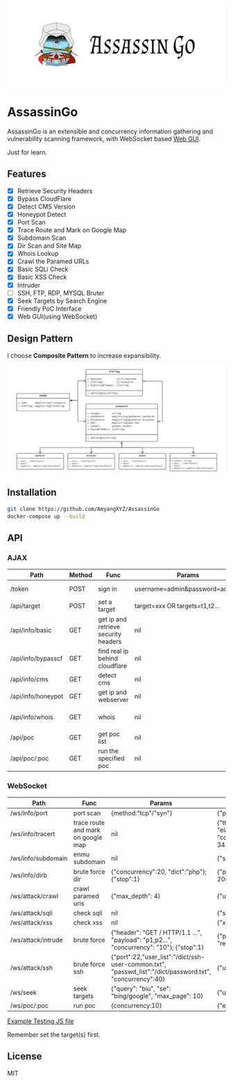 ![](./logo.jpg)

# AssassinGo

AssassinGo is an extensible and concurrency information gathering and vulnerability scanning framework, with WebSocket based [Web GUI](https://github.com/U1in/AssassinGo-Front-End).

Just for learn.

## Features

- [x] Retrieve Security Headers
- [x] Bypass CloudFlare
- [x] Detect CMS Version
- [x] Honeypot Detect
- [x] Port Scan
- [x] Trace Route and Mark on Google Map
- [x] Subdomain Scan
- [x] Dir Scan and Site Map
- [x] Whois Lookup
- [x] Crawl the Paramed URLs
- [x] Basic SQLi Check
- [x] Basic XSS Check
- [x] Intruder
- [ ] SSH, FTP, RDP, MYSQL Bruter
- [x] Seek Targets by Search Engine
- [x] Friendly PoC Interface
- [x] Web GUI(using WebSocket)

## Design Pattern

I choose **Composite Pattern** to increase expansibility.

![](./design-pattern.png)

## Installation

```bash
git clone https://github.com/AmyangXYZ/AssassinGo
docker-compose up --build
```

## API

### AJAX

Path | Method | Func | Params | Return
----- | ----- | ----- | ----- | -----
/token | POST | sign in | username=admin&password=adminn | {SG_Token:"eyJhbGciOiJIUzI1NiIsInR5cCI6IkpXVCJ9.eyJleHAiOjE1M…W4ifQ.qY-k5f54CrQ6_dNdjgQgqjh5xS8iFZOjTLcfMfirY0w" (stored in cookie)}
/api/target | POST | set a target | target=xxx OR targets=t1,t2... | nil
/api/info/basic | GET | get ip and retrieve security headers | nil | {data:{"ip": "192.168.1.1", "webserver": "nginx","click_jacking_protection":true,"content_security_policy":false,"strict_transport_security":false,"x_content_type_options":true}
/api/info/bypasscf | GET | find real ip behind cloudflare | nil | {"real_ip":"123.123.123.123"}
/api/info/cms | GET | detect cms | nil | {data:{"cms": "wordpress"}}
/api/info/honeypot | GET | get ip and webserver | nil | {data:{"score": "0.3"}}
/api/info/whois | GET | whois | nil | {data:{"domain":"example.com","registrar_name":"alibaba", "admin_name":"xiaoming", "admin_email":"a@qq.com", "admin_phone":"+86.12312345678", "created_date":"2016-07-28T12:57:53.0Z","expiration_date":"2018-07-28T12:57:53.0Z", "ns":"dns9.hichina.com", "state":"clienttransferprohibited"}}
/api/poc | GET | get poc list | nil | {data:{"poc_list":["drupal-rce","seacms-v654-rce"]}}
/api/poc/:poc | GET | run the specified poc | nil | {data:{"exploitable_host": "example.com"}}

### WebSocket

Path | Func | Params | Return
----- | ----- | ----- | -----
/ws/info/port | port scan | {method:"tcp"/"syn"} | {"port": "80", "service": "http"}
/ws/info/tracert | trace route and mark on google map | nil | {"ttl": 1, "addr": 192.168.1.1, "elapsed_time": 22720440, "country": China, "lat": 34.2583,"long": 116.1614}
/ws/info/subdomain | enmu subdomain | nil | {"subdomain":"earth.google.com"}
/ws/info/dirb | brute force dir | {"concurrency":20, "dict":"php"}; {"stop":1} | {"path": "admin.php", "resp_status": 200, "resp_len": 110}
/ws/attack/crawl | crawl paramed urls | {"max_depth": 4} | {"url": "example.com/?id=1"}
/ws/attack/sqli | check sqli | nil | {"sqli_url": "example.com/?id=1}
/ws/attack/xss | check xss | nil | {"xss_url": "example.com/?id=1}
/ws/attack/intrude | brute force | {"header": "GET / HTTP/1.1 ...", "payload": "p1,p2...", "concurrency": "10"}; {"stop":1}| {"payload": 1, "resp_status": 200, "resp_len": 110}
/ws/attack/ssh | brute force ssh | {"port":22,"user_list":"/dict/ssh-user-common.txt", "passwd_list":"/dict/password.txt", "concurrency":40} | {"user":"root","passwd":"biubiubiu"}
/ws/seek | seek targets | {"query": "biu", "se": "bing/google", "max_page": 10} | {"urls": urls}
/ws/poc/:poc | run poc | {concurrency:10} | {"exploitable_host": "example.com"}

[Example Testing JS file](./web/static/api-test.js)

Remember set the target(s) first.

## License

MIT